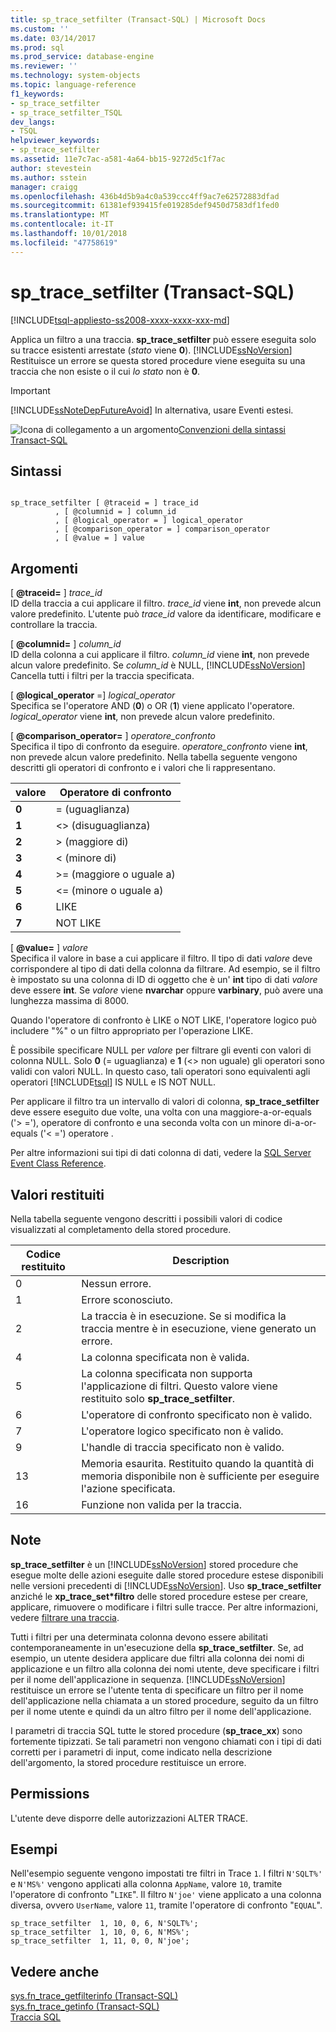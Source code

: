 ```yaml
---
title: sp_trace_setfilter (Transact-SQL) | Microsoft Docs
ms.custom: ''
ms.date: 03/14/2017
ms.prod: sql
ms.prod_service: database-engine
ms.reviewer: ''
ms.technology: system-objects
ms.topic: language-reference
f1_keywords:
- sp_trace_setfilter
- sp_trace_setfilter_TSQL
dev_langs:
- TSQL
helpviewer_keywords:
- sp_trace_setfilter
ms.assetid: 11e7c7ac-a581-4a64-bb15-9272d5c1f7ac
author: stevestein
ms.author: sstein
manager: craigg
ms.openlocfilehash: 436b4d5b9a4c0a539ccc4ff9ac7e62572883dfad
ms.sourcegitcommit: 61381ef939415fe019285def9450d7583df1fed0
ms.translationtype: MT
ms.contentlocale: it-IT
ms.lasthandoff: 10/01/2018
ms.locfileid: "47758619"
---
```

# <a name="sptracesetfilter-transact-sql"></a>sp_trace_setfilter (Transact-SQL)
[!INCLUDE[tsql-appliesto-ss2008-xxxx-xxxx-xxx-md](../../includes/tsql-appliesto-ss2008-xxxx-xxxx-xxx-md.md)]

  Applica un filtro a una traccia. **sp_trace_setfilter** può essere eseguita solo su tracce esistenti arrestate (*stato* viene **0**). [!INCLUDE[ssNoVersion](../../includes/ssnoversion-md.md)] Restituisce un errore se questa stored procedure viene eseguita su una traccia che non esiste o il cui *lo stato* non è **0**.  
  
> [!IMPORTANT]  
>  [!INCLUDE[ssNoteDepFutureAvoid](../../includes/ssnotedepfutureavoid-md.md)] In alternativa, usare Eventi estesi.  
  
 ![Icona di collegamento a un argomento](../../database-engine/configure-windows/media/topic-link.gif "Icona di collegamento a un argomento")[Convenzioni della sintassi Transact-SQL](../../t-sql/language-elements/transact-sql-syntax-conventions-transact-sql.md)  
  
## <a name="syntax"></a>Sintassi  
  
```  
  
sp_trace_setfilter [ @traceid = ] trace_id   
          , [ @columnid = ] column_id  
          , [ @logical_operator = ] logical_operator  
          , [ @comparison_operator = ] comparison_operator  
          , [ @value = ] value  
```  
  
## <a name="arguments"></a>Argomenti  
 [ **@traceid=** ] *trace_id*  
 ID della traccia a cui applicare il filtro. *trace_id* viene **int**, non prevede alcun valore predefinito. L'utente può *trace_id* valore da identificare, modificare e controllare la traccia.  
  
 [ **@columnid=** ] *column_id*  
 ID della colonna a cui applicare il filtro. *column_id* viene **int**, non prevede alcun valore predefinito. Se *column_id* è NULL, [!INCLUDE[ssNoVersion](../../includes/ssnoversion-md.md)] Cancella tutti i filtri per la traccia specificata.  
  
 [ **@logical_operator** =] *logical_operator*  
 Specifica se l'operatore AND (**0**) o OR (**1**) viene applicato l'operatore. *logical_operator* viene **int**, non prevede alcun valore predefinito.  
  
 [  **@comparison_operator=** ] *operatore_confronto*  
 Specifica il tipo di confronto da eseguire. *operatore_confronto* viene **int**, non prevede alcun valore predefinito. Nella tabella seguente vengono descritti gli operatori di confronto e i valori che li rappresentano.  
  
|valore|Operatore di confronto|  
|-----------|-------------------------|  
|**0**|= (uguaglianza)|  
|**1**|<> (disuguaglianza)|  
|**2**|> (maggiore di)|  
|**3**|< (minore di)|  
|**4**|>= (maggiore o uguale a)|  
|**5**|<= (minore o uguale a)|  
|**6**|LIKE|  
|**7**|NOT LIKE|  
  
 [  **@value=** ] *valore*  
 Specifica il valore in base a cui applicare il filtro. Il tipo di dati *valore* deve corrispondere al tipo di dati della colonna da filtrare. Ad esempio, se il filtro è impostato su una colonna di ID di oggetto che è un' **int** tipo di dati *valore* deve essere **int**. Se *valore* viene **nvarchar** oppure **varbinary**, può avere una lunghezza massima di 8000.  
  
 Quando l'operatore di confronto è LIKE o NOT LIKE, l'operatore logico può includere "%" o un filtro appropriato per l'operazione LIKE.  
  
 È possibile specificare NULL per *valore* per filtrare gli eventi con valori di colonna NULL. Solo **0** (= uguaglianza) e **1** (<> non uguale) gli operatori sono validi con valori NULL. In questo caso, tali operatori sono equivalenti agli operatori [!INCLUDE[tsql](../../includes/tsql-md.md)] IS NULL e IS NOT NULL.  
  
 Per applicare il filtro tra un intervallo di valori di colonna, **sp_trace_setfilter** deve essere eseguito due volte, una volta con una maggiore-a-or-equals ('> ='), operatore di confronto e una seconda volta con un minore di-a-or-equals ('< =') operatore .  
  
 Per altre informazioni sui tipi di dati colonna di dati, vedere la [SQL Server Event Class Reference](../../relational-databases/event-classes/sql-server-event-class-reference.md).  
  
## <a name="return-code-values"></a>Valori restituiti  
 Nella tabella seguente vengono descritti i possibili valori di codice visualizzati al completamento della stored procedure.  
  
|Codice restituito|Description|  
|-----------------|-----------------|  
|0|Nessun errore.|  
|1|Errore sconosciuto.|  
|2|La traccia è in esecuzione. Se si modifica la traccia mentre è in esecuzione, viene generato un errore.|  
|4|La colonna specificata non è valida.|  
|5|La colonna specificata non supporta l'applicazione di filtri. Questo valore viene restituito solo **sp_trace_setfilter**.|  
|6|L'operatore di confronto specificato non è valido.|  
|7|L'operatore logico specificato non è valido.|  
|9|L'handle di traccia specificato non è valido.|  
|13|Memoria esaurita. Restituito quando la quantità di memoria disponibile non è sufficiente per eseguire l'azione specificata.|  
|16|Funzione non valida per la traccia.|  
  
## <a name="remarks"></a>Note  
 **sp_trace_setfilter** è un [!INCLUDE[ssNoVersion](../../includes/ssnoversion-md.md)] stored procedure che esegue molte delle azioni eseguite dalle stored procedure estese disponibili nelle versioni precedenti di [!INCLUDE[ssNoVersion](../../includes/ssnoversion-md.md)]. Uso **sp_trace_setfilter** anziché le **xp_trace_set\*filtro** delle stored procedure estese per creare, applicare, rimuovere o modificare i filtri sulle tracce. Per altre informazioni, vedere [filtrare una traccia](../../relational-databases/sql-trace/filter-a-trace.md).  
  
 Tutti i filtri per una determinata colonna devono essere abilitati contemporaneamente in un'esecuzione della **sp_trace_setfilter**. Se, ad esempio, un utente desidera applicare due filtri alla colonna dei nomi di applicazione e un filtro alla colonna dei nomi utente, deve specificare i filtri per il nome dell'applicazione in sequenza. [!INCLUDE[ssNoVersion](../../includes/ssnoversion-md.md)] restituisce un errore se l'utente tenta di specificare un filtro per il nome dell'applicazione nella chiamata a un stored procedure, seguito da un filtro per il nome utente e quindi da un altro filtro per il nome dell'applicazione.  
  
 I parametri di traccia SQL tutte le stored procedure (**sp_trace_xx**) sono fortemente tipizzati. Se tali parametri non vengono chiamati con i tipi di dati corretti per i parametri di input, come indicato nella descrizione dell'argomento, la stored procedure restituisce un errore.  
  
## <a name="permissions"></a>Permissions  
 L'utente deve disporre delle autorizzazioni ALTER TRACE.  
  
## <a name="examples"></a>Esempi  
 Nell'esempio seguente vengono impostati tre filtri in Trace `1`. I filtri `N'SQLT%'` e `N'MS%'` vengono applicati alla colonna `AppName`, valore `10`, tramite l'operatore di confronto "`LIKE`". Il filtro `N'joe'` viene applicato a una colonna diversa, ovvero `UserName`, valore `11`, tramite l'operatore di confronto "`EQUAL`".  
  
```  
sp_trace_setfilter  1, 10, 0, 6, N'SQLT%';  
sp_trace_setfilter  1, 10, 0, 6, N'MS%';  
sp_trace_setfilter  1, 11, 0, 0, N'joe';  
```  
  
## <a name="see-also"></a>Vedere anche  
 [sys.fn_trace_getfilterinfo &#40;Transact-SQL&#41;](../../relational-databases/system-functions/sys-fn-trace-getfilterinfo-transact-sql.md)   
 [sys.fn_trace_getinfo &#40;Transact-SQL&#41;](../../relational-databases/system-functions/sys-fn-trace-getinfo-transact-sql.md)   
 [Traccia SQL](../../relational-databases/sql-trace/sql-trace.md)  
  
  
